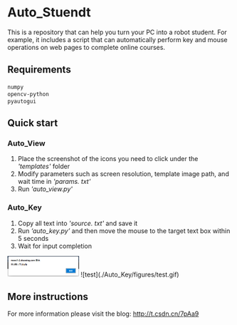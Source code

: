 # Auto_Stuendt
This is a repository that can help you turn your PC into a robot student. For example, it includes a script that can automatically perform key and mouse operations on web pages to complete online courses.

## Requirements
```
numpy
opencv-python
pyautogui
```

## Quick start
### Auto_View
1. Place the screenshot of the icons you need to click under the *'templates'* folder
2. Modify parameters such as screen resolution, template image path, and wait time in *'params. txt'*
3. Run *'auto_view.py'*

### Auto_Key
1. Copy all text into *'source. txt'* and save it
2. Run *‘auto_key.py’* and then move the mouse to the target text box within 5 seconds
3. Wait for input completion
<img src="./Auto_Key/figures/barrier.png" alt="barrier" style="zoom:35%;" />
![test](./Auto_Key/figures/test.gif)

## More instructions
For more information please visit the blog: http://t.csdn.cn/7pAa9
